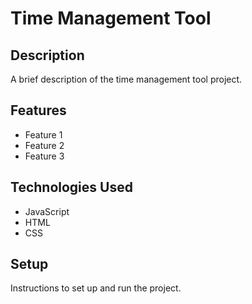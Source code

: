 # Time Management Tool

## Description

A brief description of the time management tool project.

## Features

- Feature 1
- Feature 2
- Feature 3

## Technologies Used

- JavaScript
- HTML
- CSS

## Setup

Instructions to set up and run the project.
